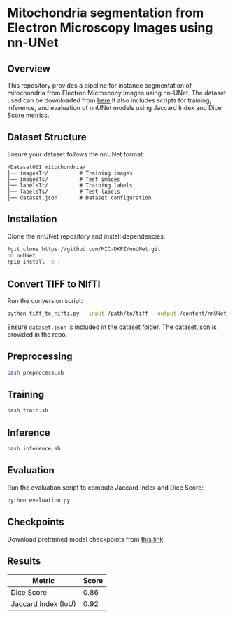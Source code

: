 # Mitochondria segmentation from Electron Microscopy Images using nn-UNet

## Overview
This repository provides a pipeline for instance segmentation of mitochondria from Electron Microscopy Images using nn-UNet. The dataset used can be downloaded from [here](https://www.epfl.ch/labs/cvlab/data/data-em/) It also includes scripts for training, inference, and evaluation of nnUNet models using Jaccard Index and Dice Score metrics.

## Dataset Structure
Ensure your dataset follows the nnUNet format:
```
/Dataset001_mitochondria/
│── imagesTr/          # Training images
│── imagesTs/          # Test images
│── labelsTr/          # Training labels
│── labelsTs/          # Test labels
│── dataset.json       # Dataset configuration
```

## Installation
Clone the nnUNet repository and install dependencies:
```bash
!git clone https://github.com/MIC-DKFZ/nnUNet.git
cd nnUNet
!pip install -e .
```

## Convert TIFF to NIfTI
Run the conversion script:
```bash
python tiff_to_nifti.py --input /path/to/tiff --output /content/nnUNet_raw/Dataset001_mitochondria
```
Ensure `dataset.json` is included in the dataset folder. The dataset.json is provided in the repo.

## Preprocessing
```bash
bash preprocess.sh
```

## Training
```bash
bash train.sh
```

## Inference
```bash
bash inference.sh
```

## Evaluation
Run the evaluation script to compute Jaccard Index and Dice Score:
```bash
python evaluation.py
```

## Checkpoints
Download pretrained model checkpoints from [this link](https://drive.google.com/file/d/1-bNrW_EOqXJvxymwArBw-Jfd6-qHP1Ax/view?usp=sharing).

## Results
| Metric              | Score  |
|--------------------|--------|
| Dice Score        | 0.86   |
| Jaccard Index (IoU) | 0.92   |
